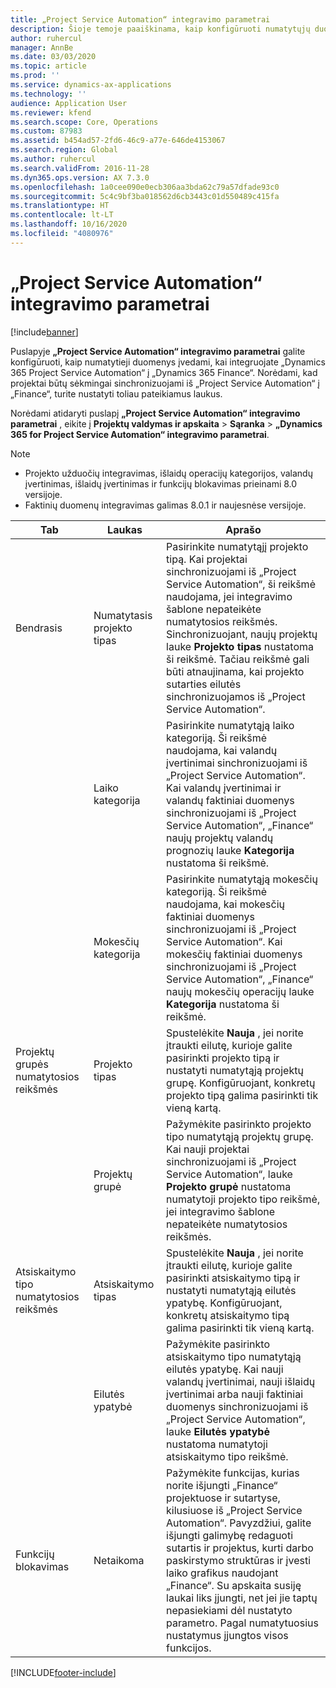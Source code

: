 ```yaml
---
title: „Project Service Automation“ integravimo parametrai
description: Šioje temoje paaiškinama, kaip konfigūruoti numatytųjų duomenų įvedimą, kai integruojate „Microsoft Dynamics 365 for Project Service Automation“ į „Microsoft Dynamics 365 Finance“.
author: ruhercul
manager: AnnBe
ms.date: 03/03/2020
ms.topic: article
ms.prod: ''
ms.service: dynamics-ax-applications
ms.technology: ''
audience: Application User
ms.reviewer: kfend
ms.search.scope: Core, Operations
ms.custom: 87983
ms.assetid: b454ad57-2fd6-46c9-a77e-646de4153067
ms.search.region: Global
ms.author: ruhercul
ms.search.validFrom: 2016-11-28
ms.dyn365.ops.version: AX 7.3.0
ms.openlocfilehash: 1a0cee090e0ecb306aa3bda62c79a57dfade93c0
ms.sourcegitcommit: 5c4c9bf3ba018562d6cb3443c01d550489c415fa
ms.translationtype: HT
ms.contentlocale: lt-LT
ms.lasthandoff: 10/16/2020
ms.locfileid: "4080976"
---
```

# <a name="project-service-automation-integration-parameters"></a>„Project Service Automation“ integravimo parametrai

[!include[banner](../includes/banner.md)]

Puslapyje **„Project Service Automation“ integravimo parametrai** galite konfigūruoti, kaip numatytieji duomenys įvedami, kai integruojate „Dynamics 365 Project Service Automation“ į „Dynamics 365 Finance“. Norėdami, kad projektai būtų sėkmingai sinchronizuojami iš „Project Service Automation“ į „Finance“, turite nustatyti toliau pateikiamus laukus.

Norėdami atidaryti puslapį **„Project Service Automation“ integravimo parametrai** , eikite į **Projektų valdymas ir apskaita** \> **Sąranka** \> **„Dynamics 365 for Project Service Automation“ integravimo parametrai**. 

> [!NOTE]
> - Projekto užduočių integravimas, išlaidų operacijų kategorijos, valandų įvertinimas, išlaidų įvertinimas ir funkcijų blokavimas prieinami 8.0 versijoje.
> - Faktinių duomenų integravimas galimas 8.0.1 ir naujesnėse versijoje.


| Tab                    | Laukas                | Aprašo |
|------------------------|----------------------|-------------|
| Bendrasis                | Numatytasis projekto tipas | Pasirinkite numatytąjį projekto tipą. Kai projektai sinchronizuojami iš „Project Service Automation“, ši reikšmė naudojama, jei integravimo šablone nepateikėte numatytosios reikšmės. Sinchronizuojant, naujų projektų lauke **Projekto tipas** nustatoma ši reikšmė. Tačiau reikšmė gali būti atnaujinama, kai projekto sutarties eilutės sinchronizuojamos iš „Project Service Automation“. |
|                        | Laiko kategorija        | Pasirinkite numatytąją laiko kategoriją. Ši reikšmė naudojama, kai valandų įvertinimai sinchronizuojami iš „Project Service Automation“. Kai valandų įvertinimai ir valandų faktiniai duomenys sinchronizuojami iš „Project Service Automation“, „Finance“ naujų projektų valandų prognozių lauke **Kategorija** nustatoma ši reikšmė. |
|                        | Mokesčių kategorija         | Pasirinkite numatytąją mokesčių kategoriją. Ši reikšmė naudojama, kai mokesčių faktiniai duomenys sinchronizuojami iš „Project Service Automation“. Kai mokesčių faktiniai duomenys sinchronizuojami iš „Project Service Automation“, „Finance“ naujų mokesčių operacijų lauke **Kategorija** nustatoma ši reikšmė. |
| Projektų grupės numatytosios reikšmės | Projekto tipas         | Spustelėkite **Nauja** , jei norite įtraukti eilutę, kurioje galite pasirinkti projekto tipą ir nustatyti numatytąją projektų grupę. Konfigūruojant, konkretų projekto tipą galima pasirinkti tik vieną kartą. |
|                        | Projektų grupė        | Pažymėkite pasirinkto projekto tipo numatytąją projektų grupę. Kai nauji projektai sinchronizuojami iš „Project Service Automation“, lauke **Projekto grupė** nustatoma numatytoji projekto tipo reikšmė, jei integravimo šablone nepateikėte numatytosios reikšmės. |
| Atsiskaitymo tipo numatytosios reikšmės  | Atsiskaitymo tipas         | Spustelėkite **Nauja** , jei norite įtraukti eilutę, kurioje galite pasirinkti atsiskaitymo tipą ir nustatyti numatytąją eilutės ypatybę. Konfigūruojant, konkretų atsiskaitymo tipą galima pasirinkti tik vieną kartą. |
|                        | Eilutės ypatybė        | Pažymėkite pasirinkto atsiskaitymo tipo numatytąją eilutės ypatybę. Kai nauji valandų įvertinimai, nauji išlaidų įvertinimai arba nauji faktiniai duomenys sinchronizuojami iš „Project Service Automation“, lauke **Eilutės ypatybė** nustatoma numatytoji atsiskaitymo tipo reikšmė. |
| Funkcijų blokavimas  | Netaikoma       | Pažymėkite funkcijas, kurias norite išjungti „Finance“ projektuose ir sutartyse, kilusiuose iš „Project Service Automation“. Pavyzdžiui, galite išjungti galimybę redaguoti sutartis ir projektus, kurti darbo paskirstymo struktūras ir įvesti laiko grafikus naudojant „Finance“. Su apskaita susiję laukai liks įjungti, net jei jie taptų nepasiekiami dėl nustatyto parametro. Pagal numatytuosius nustatymus įjungtos visos funkcijos. |


[!INCLUDE[footer-include](../includes/footer-banner.md)]